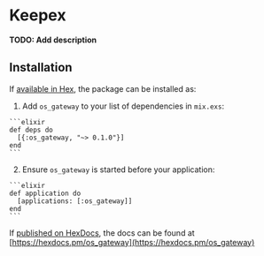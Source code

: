# Keepex

**TODO: Add description**

## Installation

If [available in Hex](https://hex.pm/docs/publish), the package can be installed as:

  1. Add `os_gateway` to your list of dependencies in `mix.exs`:

    ```elixir
    def deps do
      [{:os_gateway, "~> 0.1.0"}]
    end
    ```

  2. Ensure `os_gateway` is started before your application:

    ```elixir
    def application do
      [applications: [:os_gateway]]
    end
    ```

If [published on HexDocs](https://hex.pm/docs/tasks#hex_docs), the docs can
be found at [https://hexdocs.pm/os_gateway](https://hexdocs.pm/os_gateway)

